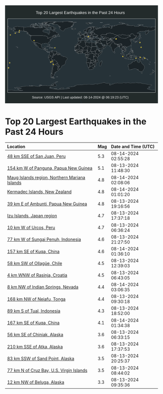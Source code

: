 ![Map](./map.png)

# Top 20 Largest Earthquakes in the Past 24 Hours

| Location | Mag | Date and Time (UTC) |
|:---|:---|:---|
| [48 km SSE of San Juan, Peru](https://earthquake.usgs.gov/earthquakes/eventpage/us6000njz1) | 5.3 | 08-14-2024 02:55:28 |
| [154 km W of Panguna, Papua New Guinea](https://earthquake.usgs.gov/earthquakes/eventpage/us6000njtw) | 5.1 | 08-13-2024 11:48:30 |
| [Maug Islands region, Northern Mariana Islands](https://earthquake.usgs.gov/earthquakes/eventpage/us6000njyu) | 4.8 | 08-14-2024 02:08:06 |
| [Kermadec Islands, New Zealand](https://earthquake.usgs.gov/earthquakes/eventpage/us6000njyc) | 4.8 | 08-14-2024 01:01:20 |
| [39 km E of Ambunti, Papua New Guinea](https://earthquake.usgs.gov/earthquakes/eventpage/us6000njwl) | 4.8 | 08-13-2024 19:16:56 |
| [Izu Islands, Japan region](https://earthquake.usgs.gov/earthquakes/eventpage/us6000njv7) | 4.7 | 08-13-2024 17:37:18 |
| [10 km W of Urcos, Peru](https://earthquake.usgs.gov/earthquakes/eventpage/us6000njtb) | 4.7 | 08-13-2024 06:36:24 |
| [77 km W of Sungai Penuh, Indonesia](https://earthquake.usgs.gov/earthquakes/eventpage/us6000njxr) | 4.6 | 08-13-2024 21:27:50 |
| [157 km SE of Kuqa, China](https://earthquake.usgs.gov/earthquakes/eventpage/us6000njyi) | 4.6 | 08-14-2024 01:36:10 |
| [58 km SW of Ollagüe, Chile](https://earthquake.usgs.gov/earthquakes/eventpage/us6000nju3) | 4.5 | 08-13-2024 12:39:03 |
| [4 km WNW of Rasinja, Croatia](https://earthquake.usgs.gov/earthquakes/eventpage/us6000njt6) | 4.5 | 08-13-2024 06:43:05 |
| [8 km NW of Indian Springs, Nevada](https://earthquake.usgs.gov/earthquakes/eventpage/nn00882322) | 4.4 | 08-14-2024 03:06:35 |
| [168 km NW of Neiafu, Tonga](https://earthquake.usgs.gov/earthquakes/eventpage/us6000njtm) | 4.4 | 08-13-2024 09:30:18 |
| [89 km S of Tual, Indonesia](https://earthquake.usgs.gov/earthquakes/eventpage/us6000njwf) | 4.3 | 08-13-2024 18:52:00 |
| [167 km SE of Kuqa, China](https://earthquake.usgs.gov/earthquakes/eventpage/us6000njyh) | 4.1 | 08-14-2024 01:34:38 |
| [56 km SE of Chiniak, Alaska](https://earthquake.usgs.gov/earthquakes/eventpage/ak024adv84m3) | 3.6 | 08-13-2024 06:33:15 |
| [210 km SSE of Atka, Alaska](https://earthquake.usgs.gov/earthquakes/eventpage/ak024ae1sukb) | 3.6 | 08-13-2024 17:37:53 |
| [83 km SSW of Sand Point, Alaska](https://earthquake.usgs.gov/earthquakes/eventpage/us6000njx4) | 3.5 | 08-13-2024 20:25:37 |
| [77 km N of Cruz Bay, U.S. Virgin Islands](https://earthquake.usgs.gov/earthquakes/eventpage/pr2024226000) | 3.5 | 08-13-2024 08:44:02 |
| [12 km NW of Beluga, Alaska](https://earthquake.usgs.gov/earthquakes/eventpage/ak024adx0ww8) | 3.3 | 08-13-2024 09:35:36 |
